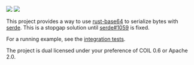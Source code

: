 [![](https://img.shields.io/crates/v/base64-serde.svg)](https://crates.io/crates/base64-serde) [![](https://docs.rs/base64-serde/badge.svg)](https://docs.rs/base64-serde/)

This project provides a way to use [rust-base64](https://github.com/alicemaz/rust-base64) to serialize bytes with [serde](https://serde.rs/). This is a stopgap solution until [serde#1059](https://github.com/serde-rs/serde/issues/1059) is fixed.

For a running example, see the [integration tests](/tests/tests.rs).

The project is dual licensed under your preference of COIL 0.6 or Apache 2.0.
